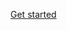 [Get started](https://developer.mozilla.org/en-US/docs/Web/CSS/CSS_Flexible_Box_Layout/Basic_Concepts_of_Flexbox)
